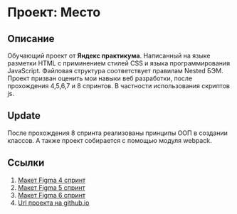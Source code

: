 # Проект: Место

## Описание
Обучающий проект от **Яндекс практикума**. Написанный на языке разметки HTML с приминением стилей CSS и языка программирования JavaScript. Файловая структура соответствует правилам Nested БЭМ. Проект призван оценить мои навыки веб разработки, после прохождения 4,5,6,7 и 8 спринтов. В частности использования скриптов js.

## Update
После прохождения 8 спринта реализованы принципы ООП в создании классов. А также проект собирается с помощью модуля webpack.

## Ссылки
1. [Макет Figma 4 спринт](https://www.figma.com/file/2cn9N9jSkmxD84oJik7xL7/JavaScript.-Sprint-4)
2. [Макет Figma 5 спринт](https://www.figma.com/file/bjyvbKKJN2naO0ucURl2Z0/JavaScript.-Sprint-5)
3. [Макет Figma 6 спринт](https://www.figma.com/file/kRVLKwYG3d1HGLvh7JFWRT/JavaScript.-Sprint-6)
5. [Url проекта на github.io](https://gutnick.github.io/mesto/)
